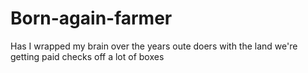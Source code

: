# Born-again-farmer
Has I wrapped my brain over the years oute doers with the land we're getting paid checks off a lot of boxes
